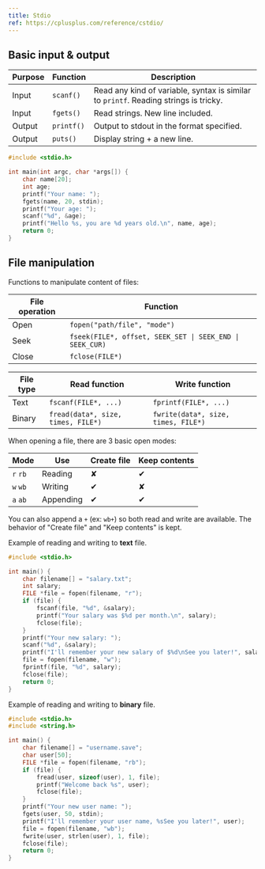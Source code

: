 ```yaml
---
title: Stdio
ref: https://cplusplus.com/reference/cstdio/
---
```


## Basic input & output

| Purpose | Function | Description |
| --- | --- | --- |
| Input | `scanf()` | Read any kind of variable, syntax is similar to `printf`. Reading strings is tricky. |
| Input | `fgets()` | Read strings. New line included. |
| Output | `printf()` | Output to stdout in the format specified. |
| Output | `puts()` | Display string + a new line. |

```c
#include <stdio.h>

int main(int argc, char *args[]) {
    char name[20];
    int age;
    printf("Your name: ");
    fgets(name, 20, stdin);
    printf("Your age: ");
    scanf("%d", &age);
    printf("Hello %s, you are %d years old.\n", name, age);
    return 0;
}
```

## File manipulation

Functions to manipulate content of files:

| File operation | Function |
| --- | --- |
| Open | `fopen("path/file", "mode")` |
| Seek | `fseek(FILE*, offset, SEEK_SET \| SEEK_END \| SEEK_CUR)` |
| Close | `fclose(FILE*)` |

| File type | Read function | Write function |
| --- | --- | --- |
| Text | `fscanf(FILE*, ...)` | `fprintf(FILE*, ...)` |
| Binary | `fread(data*, size, times, FILE*)` | `fwrite(data*, size, times, FILE*)` |

When opening a file, there are 3 basic open modes:

| Mode | Use | Create file | Keep contents |
| --- | --- | --- | --- |
| `r` `rb` | Reading | ✘ | ✔ |
| `w` `wb` | Writing | ✔ | ✘ |
| `a` `ab` | Appending | ✔ | ✔ |

You can also append a `+` (ex: `wb+`) so both read and write are available.
The behavior of "Create file" and "Keep contents" is kept.

Example of reading and writing to **text** file.

```c
#include <stdio.h>

int main() {
    char filename[] = "salary.txt";
    int salary;
    FILE *file = fopen(filename, "r");
    if (file) {
        fscanf(file, "%d", &salary);
        printf("Your salary was $%d per month.\n", salary);
        fclose(file);
    }
    printf("Your new salary: ");
    scanf("%d", &salary);
    printf("I'll remember your new salary of $%d\nSee you later!", salary);
    file = fopen(filename, "w");
    fprintf(file, "%d", salary);
    fclose(file);
    return 0;
}
```

Example of reading and writing to **binary** file.

```c
#include <stdio.h>
#include <string.h>

int main() {
    char filename[] = "username.save";
    char user[50];
    FILE *file = fopen(filename, "rb");
    if (file) {
        fread(user, sizeof(user), 1, file);
        printf("Welcome back %s", user);
        fclose(file);
    }
    printf("Your new user name: ");
    fgets(user, 50, stdin);
    printf("I'll remember your user name, %sSee you later!", user);
    file = fopen(filename, "wb");
    fwrite(user, strlen(user), 1, file);
    fclose(file);
    return 0;
}
```
